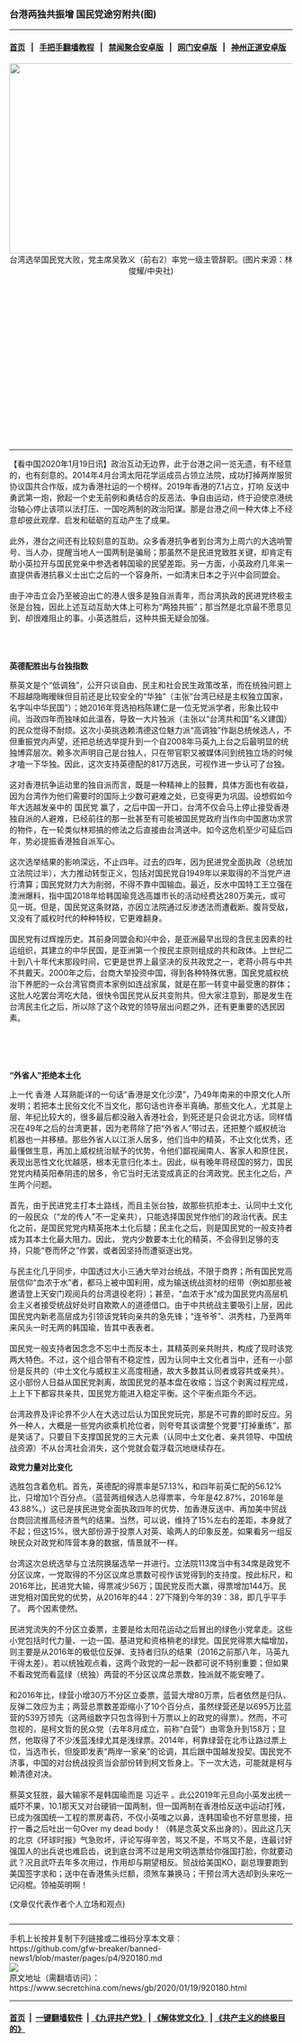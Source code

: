 ### 台港两独共振增 国民党途穷附共(图)
------------------------

#### [首页](https://github.com/gfw-breaker/banned-news1/blob/master/README.md) &nbsp;&nbsp;|&nbsp;&nbsp; [手把手翻墙教程](https://github.com/gfw-breaker/guides/wiki) &nbsp;&nbsp;|&nbsp;&nbsp; [禁闻聚合安卓版](https://github.com/gfw-breaker/bn-android) &nbsp;&nbsp;|&nbsp;&nbsp; [网门安卓版](https://github.com/oGate2/oGate) &nbsp;&nbsp;|&nbsp;&nbsp; [神州正道安卓版](https://github.com/SzzdOgate/update) 



<div class="article_right" style="fone-color:#000">
 <p style="text-align:center">
  <img alt="" src="https://img3.secretchina.com/pic/2020/1-19/p2607301a77500191-ss.jpg" style="height:338px; width:600px"/>
  <br>
   台湾选举国民党大败，党主席吴敦义（前右2）率党一级主管辞职。(图片来源：林俊耀/中央社)
   <span id="hideid" name="hideid" style="color:red;display:none;">
    <span href="https://www.secretchina.com">
    </span>
   </span>
  </br>
 </p>
 <div id="txt-mid1-t21-2017">
  <ins class="adsbygoogle" data-ad-client="ca-pub-1276641434651360" data-ad-slot="2451032099" style="display:inline-block;width:336px;height:280px">
  </ins>
  

---


  </div>
 </div>
 <p>
  【看中国2020年1月19日讯】政治互动无边界，此于台港之间一览无遗，有不经意的，也有刻意的。2014年4月台湾太阳花学运成员占领立法院，成功打掉两岸服贸协议国共合作版，成为香港社运的一个榜样。2019年香港的7.1占立，打响
  <span href="https://www.secretchina.com/news/gb/tag/反送中" target="_blank">
   反送中
  </span>
  勇武第一炮，掀起一个史无前例和勇结合的反恶法、争自由运动，终于迫使京港统治轴心停止该项以法打压、一国吃两制的政治阳谋。那是台港之间一种大体上不经意却彼此观摩、启发和砥砺的互动产生了成果。
  <br>
   <br>
    此外，港台之间还有比较刻意的互助。众多香港抗争者到台湾为上周六的大选响警号、当人办，提醒当地人一国两制是骗局；那虽然不是民进党致胜关键，却肯定有助小英拉开与国民党亲中参选者韩国瑜的民望差距。另一方面，小英政府几年来一直提供香港抗暴义士出亡之后的一个容身所，一如清末日本之于兴中会同盟会。
    <br>
     <br>
      由于冲击立会乃至被迫出亡的港人很多是独自派青年，而台湾执政的民进党终极主张是台独，因此上述互动互助大体上可称为“两独共振”；那当然是北京最不愿意见到、却很难阻止的事。小英选胜后，这种共振无疑会加强。
      <span id="hideid" name="hideid" style="color:red;display:none;">
       <span href="https://www.secretchina.com">
       </span>
      </span>
     </br>
    </br>
   </br>
  </br>
 </p>
 <p>
  <strong>
   英德配胜出与台独指数
  </strong>
 </p>
 <p>
  蔡英文是个“低调独”，公开只谈自由、民主和社会民生政策改革，而在统独问题上不超越隐晦暧昧但目前还是比较安全的“华独”（主张“台湾已经是主权独立国家，名字叫中华民国”）；她2016年竞选拍档陈建仁是一位无党派学者，形象比较中间。当政四年而独味如此温吞，导致一大片独派（主张以“台湾共和国”名义建国）的民众觉得不耐烦。这次小英挑选赖清德这位魅力派“高调独”作副总统候选人，不但重振党内声望，还把总统选举提升到一个自2008年马英九上台之后最明显的统独博弈层次。赖多次声明自己是台独人，只在带官职又被媒体问到统独立场的时候才嗑一下华独。因此，这次支持英德配的817万选民，可视作进一步认可了台独。
  <br>
   <br>
    这对香港抗争运动里的独自派而言，既是一种精神上的鼓舞，具体方面也有收益，因为台湾作为他们需要时的国际上少数可避难之处，已变得更为巩固。设想假如今年大选越发亲中的
    <span href="https://www.secretchina.com/news/gb/tag/国民党" target="_blank">
     国民党
    </span>
    赢了，之后中国一开口，台湾不仅会马上停止接受香港独自派的人避难，已经前往的那一批甚至有可能被国民党政府当作向中国邀功求赏的物件，在一轮类似林郑搞的修法之后直接由台湾送中。如今这危机至少可延后四年，势必提振香港独自派军心。
    <br>
     <br>
      这次选举结果的影响深远，不止四年。过去的四年，因为民进党全面执政（总统加立法院过半），大力推动转型正义，包括对国民党自1949年以来取得的不当党产进行清算；国民党财力大为削弱，不得不靠中国输血。最近，反水中国特工王立强在澳洲爆料，指中国2018年给韩国瑜竞选高雄市长的活动经费达280万美元，或可见一斑。但是，国民党这条财路，亦因立法院通过反渗透法而遭截断。腹背受敌，又没有了威权时代的种种特权，它更难翻身。
      <br>
       <br/>
       国民党有过辉煌历史。其前身同盟会和兴中会，是亚洲最早出现的含民主因素的社运组织，其建立的中华民国，是亚洲第一个按民主原则组成的共和政体。上世纪二十到八十年代末那段时间，它更是世界上最坚决的反共政党之一，老蒋小蒋与中共不共戴天。2000年之后，台商大举投资中国，得到各种特殊优惠。国民党威权统治下养肥的一众台湾官商资本家例如连战家属，就是在那一转变中最受惠的群体；这批人吃罢台湾吃大陆，很快令国民党从反共变附共。但大家注意到，那是发生在台湾民主化之后，所以除了这个政党的领导层出问题之外，还有更重要的选民因素。
      </br>
     </br>
    </br>
   </br>
  </br>
 </p>
 <p>
  <strong>
   “外省人”拒绝本土化
  </strong>
 </p>
 <p>
  上一代
  <span href="https://www.secretchina.com/news/gb/tag/香港" target="_blank">
   香港
  </span>
  人耳熟能详的一句话“香港是文化沙漠”，乃49年南来的中原文化人所发明；若把本土民俗文化不当文化，那句话也许泰半真确。那些文化人，尤其是上层、年纪比较大的，很多最后都没融入香港社会，到死还是只会说北方话。同样情况在49年之后的台湾更甚，因为老蒋除了把“外省人”带过去，还把整个威权统治机器也一并移植。那些外省人以江浙人居多，他们当中的精英，不止文化优秀，还最懂做生意，再加上威权统治赋予的优势，令他们鄙视闽南人、客家人和原住民，表现出恶性文化优越感，根本无意归化本土。因此，纵有晚年蒋经国的努力，国民党党内精英阳奉阴违的居多，令它当时无法变成真正的台湾政党。民主化之后，产生两个问题。
  <br/>
  <br/>
  首先，由于民进党主打本土路线，而且主张台独，故那些抗拒本土、认同中土文化的一般民众（“龙的传人”不一定亲共），只能选择国民党作他们的政治代表。民主化之前，是国民党党内精英拖本土化后腿；民主化之后，则是国民党的一般支持者成为其本土化最大阻力。因此， 党内少数要本土化的精英，不会得到足够的支持，只能“卷而怀之”作罢，或者因坚持而遭驱逐出党。
  <br/>
  <br/>
  与民主化几乎同步，中国透过大小三通大举对台统战，不限于商界；所有国民党高层信仰“血浓于水”者，都马上被中国利用，成为输送统战资材的纽带（例如那些被邀请登上天安门观阅兵的台湾退役老将）；甚至，“血浓于水”成为国民党内高层机会主义者接受统战好处时自欺欺人的道德借口。由于中共统战主要吸引上层，因此国民党内新老高层成为引领该党转向亲共的急先锋；“连爷爷”、洪秀柱，乃至两年来风头一时无两的韩国瑜，皆其中表表者。
  <br/>
  <br/>
  国民党一般支持者因念念不忘中土而反本土，其精英则亲共附共，构成了现时该党两大特色。不过，这个组合带有不稳定性，因为认同中土文化者当中，还有一小部份是反共的（中土文化与威权主义高度相通，故大多数其认同者或容共或亲共）。这小部份人日益从国民党剥离，故国民党的基本盘在收缩；当这个剥离过程完成，上上下下都容共亲共，国民党方能进入稳定平衡。这个平衡点距今不远。
  <br/>
  <br/>
  台湾政界及评论界不少人在大选过后认为国民党玩完，那是不可靠的即时反应。另外一种人，大概是一些党内欲乘机抢位者，则夸夸其谈谓整个党要“打掉重练”，那是笑话了。只要目下支撑国民党的三大元素（认同中土文化者、亲共领导、中国统战资源）不从台湾社会消失，这个党就会载浮载沉地继续存在。
 </p>
 <p>
  <strong>
   政党力量对比变化
  </strong>
 </p>
 <p>
  选胜包含着危机。首先，英德配的得票率是57.13%，和四年前英仁配的56.12%比，只增加1个百分点。（蓝营两组候选人总得票率，今年是42.87%，2016年是43.88%。）这已是挟民进党全面执政四年的优势、加香港反送中、再加美中贸战台商回流推高经济景气的结果。当然，可以说，维持了15%左右的差距，本身就了不起；但这15%，很大部份源于投票人对英、瑜两人的印象反差。如果看另一组反映民众对政党和阵营本身的数据，情景就不一样。
  <br/>
  <br/>
  台湾这次总统选举与立法院换届选举一并进行。立法院113席当中有34席是政党不分区议席，一党取得的不分区议席总票数可视作该党得到的支持度。按此标尺，和2016年比，民进党大输，得票减少56万；国民党反而大赢，得票增加144万。民进党相对国民党的优势，从2016年的44：27下降到今年的39：38，即几乎平手了。 两个因素使然。
  <br/>
  <br/>
  民进党流失的不分区立委票，主要是给太阳花运动之后冒出的绿色小党拿走。这些小党包括时代力量、一边一国、基进党和资格稍老的绿党。国民党得票大幅增加，则主要是从2016年的极低位反弹、支持者归队的结果（2016之前那八年，马英九干得太差）。若以统独观点看，这两个政党的一起一跌都可说不特别重要；但如果不看政党而看蓝绿（统独）两营的不分区议席总票数，独派就不能安睡了。
  <br/>
  <br/>
  和2016年比，绿营小增30万不分区立委票，蓝营大增80万票，后者依然是归队、反弹二效应为主；两营总票数差距缩小了10个百分点，虽然绿营还是以695万比蓝营的539万领先（这两组数字只包含得到十万票以上的政党的得票）。然而，不可忽视的，是柯文哲的民众党（去年8月成立，前称“白营”）由零急升到158万；显然，他取得了不少浅蓝浅绿尤其是浅绿票。2014年，柯靠绿营在北市让路过票上位，当选市长，但旋即发表“两岸一家亲”的论调，其后跟中国越发投契。国民党不济事，中国的对台统战投资当会部份转到柯文哲身上。下一次大选，可能就是柯与赖清德对决。
  <br/>
  <br/>
  蔡英文狂胜，最大输家不是韩国瑜而是
  <span href="https://www.secretchina.com/news/gb/tag/习近平" target="_blank">
   习近平
  </span>
  。此公2019年元旦向小英发出统一威吓不果，10.1那天又对台硬销一国两制，但一国两制在香港给反送中运动打残，已成为强国统一工程的票房毒药，不仅小英嗤之以鼻，连韩国瑜也不好意思接，扭拧一番之后吐出一句Over my dead body！（韩是念英文系出身的）。因此这几天的北京《环球时报》气急败坏，评论写得辛苦，骂又不是，不骂又不是，连最讨好强国人的出兵说也难启齿，说到底台湾不过是用文明选票给你强国打脸，你就要动武？况且武吓去年多次用过，作用却与期望相反。贸战给美国KO，副总理要跑到美国签字求和；送中在香港焦头烂额，须煞车兼换马；干预台湾大选却到头来吃一记闷棍。领袖英明啊！
 </p>
 (文章仅代表作者个人立场和观点)
 <center>
  <div>
   <div id="txt-mid2-t22-2017" style="display: block;  max-height: 351px;  overflow: hidden;">
    <div id="SC-21xxx">
    </div>
    <ins class="adsbygoogle" data-ad-client="ca-pub-1276641434651360" data-ad-format="auto" data-ad-slot="4301710469" data-full-width-responsive="true" style="display:block">
    </ins>
   </div>
  </div>
 </center>
 <div style="padding-top:12px;">
 </div>
</div>

<hr/>
手机上长按并复制下列链接或二维码分享本文章：<br/>
https://github.com/gfw-breaker/banned-news1/blob/master/pages/p4/920180.md <br/>
<a href='https://github.com/gfw-breaker/banned-news1/blob/master/pages/p4/920180.md'><img src='https://github.com/gfw-breaker/banned-news1/blob/master/pages/p4/920180.md.png'/></a> <br/>
原文地址（需翻墙访问）：https://www.secretchina.com/news/gb/2020/01/19/920180.html


------------------------
#### [首页](https://github.com/gfw-breaker/banned-news1/blob/master/README.md) &nbsp;|&nbsp; [一键翻墙软件](https://github.com/gfw-breaker/nogfw/blob/master/README.md) &nbsp;| [《九评共产党》](https://github.com/gfw-breaker/9ping.md/blob/master/README.md#九评之一评共产党是什么) | [《解体党文化》](https://github.com/gfw-breaker/jtdwh.md/blob/master/README.md) | [《共产主义的终极目的》](https://github.com/gfw-breaker/gczydzjmd.md/blob/master/README.md)


<img src='http://gfw-breaker.win/banned-news/pages/p4/920180.md' width='0px' height='0px'/>